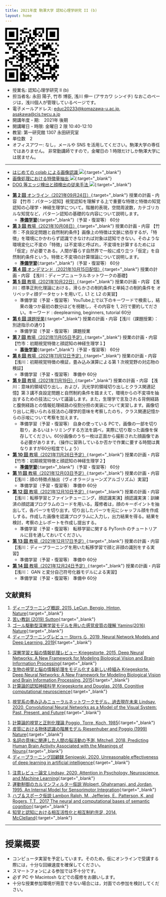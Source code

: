 ```yaml
---
title: 2021年度 駒澤大学 認知心理学研究 II (b)
layout: home
---
```


<img src="figures/qrcode.png">

- 授業名: 認知心理学研究 II (b)
- 担当者名: 永田 陽子, 竹市 博臣, 浅川 伸一 (アサカワ シンイチ) なおこのページは，浅川個人が管理しているページです。
- 電子メールアドレス: <educ20233@komazawa-u.ac.jp>, <asakawa@cis.twcu.a.jp>
- 開講年度・期:　2021年 後期
- 開講曜日・時限: 金曜日 2 限 10:40-12:10
- 教室: 第一研究館 1307 永田研究室
- 単位数　2
- オフィスアワー: なし，メールや SNS を活用してください。駒澤大学の専任ではありません。
非常勤講師ですので，金曜日の 1 時限だけしか駒澤大学には居ません。

---

- [はじめての colab による画像認識 <img src="https://komazawa-deep-learning.github.io/assets/colab_icon.svg">](https://colab.research.google.com/github/komazawa-deep-learning/komazawa-deep-learning.github.io/blob/master/2021notebooks/2021komazawa_cogsy000_CNN_demo.ipynb){:target="_blank"}
- [画像処理における特徴量抽出 <img src="https://komazawa-deep-learning.github.io/assets/colab_icon.svg">](https://colab.research.google.com/github/ShinAsakawa/ShinAsakawa.github.io/blob/master/notebooks/2020Sight_visit_feature_extractions_demo.ipynb){:target="_blank"}
- [DOG 等エッジ検出と顔検出の従来手法 <img src="https://komazawa-deep-learning.github.io/assets/colab_icon.svg">](https://colab.research.google.com/github/komazawa-deep-learning/komazawa-deep-learning.github.io/blob/master/notebooks/2021_0528edge_and_face_detection_algorithm_not_cnn.ipynb){:target="_blank"}


* [**第 2 回** オンライン（2021年09月24日）](lect02){:target="_blank"} 授業の計画・内容 【竹市：パターン認知】視覚認知を理解する上で重要な特徴と特徴の知覚認知の心理学・神経生理学について。階層的表現，空間周波数，カテゴリカルな知覚など，パターン認知の基礎的な内容について説明します。
    * [**準備学習**](prep02){:target="_blank"}（予習・復習等） 60分
* [**第 3 回** 教場（2021年10月08日）](lect03){:target="_blank"} 授業の計画・内容 【竹市：不良設定問題と自然制約条件】画像上の特徴は文脈に依存するが，「特徴」を環境にかかわらず認識できなければ対象は認知できない。そのような環境変化に不変の「特徴」は不変項と呼ばれ，不変項を計算するためには「仮定」が必要である。人間が暮らす自然界で一般に成り立つ「仮定」を自然制約条件という。特徴と不変項の計算理論について説明します。
    * [**準備学習**](prep03){:target="_blank"}（予習・復習等） 60分
* [**第 4 回** オンデマンド（2021年10月15日配信）](lect04){:target="_blank"} 授業の計画・内容 【浅川：ディープニューラルネットワークの基礎】
* [**第 5 回** 教場（2021年10月22日）](lect05){:target="_blank"} 授業の計画・内容 【浅川：標準正則化理論における，滑らかさの制約条件と単純さの制約条件を オリベッティ顔データセットを用いて，L1 と L2 の実習】
    * 準備学習（予習・復習等）  YouTube上で以下のキーワードで検索し，結果の幾つか最初の数分ほどを視聴し，その内容を 1, 2行で要約してださい。キーワード : deeplearning, beginners, tutorial 60分
* [**第 6 回** 課題授業](lect06){:target="_blank"} 授業の計画・内容【浅川（課題授業）：別途指示の通り】
    * 準備学習（予習・復習等）  課題授業
* [**第 7 回** 教場（2021年11月05日予定）](https://komazawa-deep-learning.github.io/2021cogpsy/lect07_1.pdf){:target="_blank"} 授業の計画・内容 【竹市：初期視覚特徴と顔認知の神経生理学１】
    * [**事後学習**](prep07){:target="_blank"}（予習・復習等） 60分
* [**第 8 回** 教場（2021年11月12日予定）](lect08){:target="_blank"} 授業の計画・内容 【浅川：初期視覚特徴の検証，畳み込み演算による第 1 次視覚野の対応物の検証】
    * 準備学習（予習・復習等）  準備中 60分
* [**第 9 回** 教場（2021年11月19日）](lect09){:target="_blank"} 授業の計画・内容 【浅川：意味的領域切り出し，および，汎光学的領域切り出しとクラス関連記憶】第３講不良設定問題と自然制約条件を踏まえて，環境からの不変項を抽出するための技法について議論します。また，生理学で言及される背側経路と腹側経路との情報処理経路の役割分担の実装について実習します。画像切り出しに用いられる技法の心理学的意味を考察したのち，クラス関連記憶からの示唆について考察を加えます。 
    * 準備学習（予習・復習等） 自身の使っている PCで，画像の一部を切り取り，あるいはトリミングする方法を調べ，実際に切り取った画像を保存してください。60分画像のうち一枚は正面から撮影された顔画像である必要があります。（操作に習熟しているか否かで作業に要する時間は異なりますが60分程度でしょう）
* [**第 10 回** 教場（2021年11月26日予定）](lect10){:target="_blank"} 授業の計画・内容 【竹市：初期視覚特徴と顔認知の神経生理学２】
    * [**準備学習**](prep10){:target="_blank"}（予習・復習等） 60分
* [**第 11 回** 教場（2021年12月03日予定）](lect11){:target="_blank"} 授業の計画・内容 【浅川：顔の特徴点抽出（ヴィオラ＝ジョーンズアルゴリズム）実習】
    * 準備学習（予習・復習等）  準備中 60分
* [**第 12 回** 教場（2021年12月10日予定）](lect12){:target="_blank"} 授業の計画・内容 【浅川：転移学習とファインチューニング，顔認識実演】顔認識実演：訓練済の顔認識プログラムのコードを用いる。履修者は，顔のキーポイントを抽出して，各パーツを切り出す。切り出したパーツを元にシャッフル顔を作成しする。作成した画像を認識プログラムに入力し，出力結果を得る。結果を検討，考察の上レポートを作成し提出する。
    * 準備学習（予習・復習等） 転移学習に関する PyTorch のチュートリアルに目を通しておいてください。
 * [**第 13 回** 教場（2021年12月17日予定）](lect13){:target="_blank"} 授業の計画・内容 【浅川：ディープラーニングを用いた転移学習で顔と非顔の識別をする実習】
    * 準備学習（予習・復習等）  準備中 60分
* [**第 14 回** 教場（2021年12月24日予定）](lect14){:target="_blank"} 授業の計画・内容 【浅川： GAN と変分自己符号化器モデルによる実習】
    * 準備学習（予習・復習等）  準備中 60分

## 文献資料

1. [ディープラーニング概説, 2015, LeCun, Bengio, Hinton, Nature](https://komazawa-deep-learning.github.io/2021/2015LeCun_Bengio_Hinton_NatureDeepReview.pdf){:target="_blank"}
1. [苦い教訓 (2019) Sutton](https://komazawa-deep-learning.github.io/2021cogpsy/2019Sutton_Bitter_Lesson.pdf){:target="_blank"}
1. [ゴール駆動型深層学習モデルを用いた感覚皮質の理解 Yamins(2016) Nature](https://project-ccap.github.io/2016YaminsDiCarlo_Using_goal-driven_deep_learning_models_to_understand_sensory_cortex.pdf){:target="_blank"}
1. [ディープラーニングレビュー Storrs ら, 2019, Neural Network Models and Deep Learning, 2019](https://komazawa-deep-learning.github.io/2021/2019Storrs_Golan_Kriegeskorte_Neural_network_models_and_deep_learning.pdf){:target="_blank"}
<!-- * [Storrs ら, Neural Network Models and Deep Learning, 2019](2019Storrs_Golan_Kriegeskorte_Neural_network_models_and_deep_learning.pdf){:target="_blank"} -->
1. [深層学習と脳の情報処理レビュー Kriegestorte, 2015, Deep Neural Networks: A New Framework for Modeling Biological Vision and Brain Information Processing](2015Kriegeskorte_Deep_Neural_Networks-A_New_Framework_for_Modeling_Biological_Vision_and_Brain_Information_Processing.pdf){:target="_blank"}
1. [生物の視覚と脳の情報処理をモデル化する新しい枠組み Kriegeskorte, Deep Neural Networks: A New Framework for Modeling Biological Vision and Brain Information Processing, 2015](https://project-ccap.github.io/2015Kriegeskorte_Deep_Neural_Networks-A_New_Framework_for_Modeling_Biological_Vision_and_Brain_Information_Processing.pdf){:target="_blank"}
1. [計算論的認知神経科学 Kriegeskorte and Douglas, 2018, Cognitive computational neuroscience](https://project-ccap.github.io/2018Kriegeskorte_Douglas_Cognitive_Computational_Neuroscience.pdf){:target="_blank"}
<!-- * [Kriegeskorte, N. and Douglas, P. K., Cognitive computational neuroscience, 2018](2018Kriegeskorte_Douglas_Cognitive_Computational_Neuroscience.pdf){:target="_blank"} -->
1. [視覚系の畳み込みニューラルネットワークモデル，過去現在未来 Lindsay, 2020, Convolutional Neural Networks as a Model of the Visual System: Past, Present, and Future](https://project-ccap.github.io/2020Lindsay_Convolutional_Neural_Networks_as_a_Model_of_the_Visual_System_Past_Present_and_Future.pdf){:target="_blank"}
<!-- * [Lindsay, G. W., Convolutional Neural Networks as a Model of the Visual System: Past, Present, and Future, 2020](2020Lindsay_Convolutional_Neural_Networks_as_a_Model_of_the_Visual_System_Past_Present_and_Future.pdf){:target="_blank"} -->
1. [計算論的視覚と正則化理論 Poggio, Torre, Koch, 1985](https://komazawa-deep-learning.github.io/2021cogpsy/1985Poggio_Computational_Vision_and_Regularization_Theory.pdf){:target="_blank"}
1. [皮質における物体認識の階層モデル Riesenhuber and Poggio (1999) Nature](https://komazawa-deep-learning.github.io/2021cogpsy/1999Riesenhuber_Poggio_Hierarchical_models_of_object_recognition_in_cortex.pdf){:target="_blank"}
1. [名詞の意味に関連した人間の脳活動の予測, Mitchell, 2018, Predicting Human Brain Activity Associated with the Meanings of Nouns](https://shinasakawa.github.io/2008Mitchell_Predicting_Human_Brain_Activity_Associated_with_the_Meanings_of_Nounsscience.pdf){:target="_blank"}
1. [ディープラーニング回顧録 Senjowski, 2020, Unreasonable effectiveness of deep learning in artificial intelligence](https://komazawa-deep-learning.github.io/2021/2020Sejnowski_Unreasonable_effectiveness_of_deep_learning_in_artificial_intelligence.pdf){:target="_blank"}
<!-- * [Senjowski, Unreasonable effectiveness of deep learning in artificial intelligence, 2020](2020Sejnowski_Unreasonable_effectiveness_of_deep_learning_in_artificial_intelligence.pdf){:target="_blank"} -->
1. [注意レビュー論文 Lindsay, 2020, Attention in Psychology, Neuroscience, and Machine Learning](https://project-ccap.github.io/2020Lindsay_Attention_in_Psychology_Neuroscience_and_Machine_Learning.pdf){:target="_blank"}
1. [運動制御のカルマンフィルター仮説 Wolpert, Ghahramani, and Jordan, 1995, An Internal Model for Sensorimotor Integration](https://project-ccap.github.io/1995WolpertGhahramaniJordan_Internal_Model_for_Sensorimotor_Integration.pdf){:target="_blank"}
1. [ハブ＆スポーク仮説 Lambon Ralph, M., Jefferies, E., Patterson, K, and Rogers, T.T., 2017 The neural and computational bases of semantic cognition](https://project-ccap.github.io/2017LambonRalphJefferiesPattersonRogers_The_neural_and_computational_bases_of_semantic_cognition.pdf){:target="_blank"}
1. [知覚と認知における相互活性化と相互制約充足, 2014, McClelland](https://project-ccap.github.io/2014McClelland_Interactive_Activation_and_Mutual_Constraint_Satisfaction_in_Perception_and_Cognition.pdf){:target="_blank"}


---

# 授業概要

<!-- * 本授業では，毎回オンライン配信を行う予定です。
* 授業の Google meet URL は以下のとおりです: [https://meet.google.com/oia-vgsd-cpb](https://meet.google.com/oia-vgsd-cpb)
-->
* コンピュータ実習を予定しています。そのため，仮にオンラインで受講する際には，十分な回線速度を確保してください。
* スマートフォンによる参加では不十分です。
* 必ず PC や Macintosh などでの履修をお願いします。
* 十分な授業参加環境が用意できない場合には，対面での参加を検討してください。

<!-- この授業は，2021年度後期開講予定の 07445/心理学特講IIIB と連係し，連続した内容となります。
履修者は両授業を履修することで完結した理解に至るようになります。
前期のこの授業では，主として画像認識，視覚情報処理に関する話題を取り上げます。
深層学習で採用されている技法を知ることで，如何にして人間を上回る認識性能を示すようになったのか，そこから人間の認識機構への示唆はどのようなものが感がられるのかについて考えます。

本授業では人工知能に用いられる技術の詳細を検討しながら，その心理学的意味を考えます。
自動運転が可能となり，
囲碁の世界チャンピオンを破り，自動翻訳の精度が向上し，スマートスピーカーが普及するなど AI 技術は毎日のように報道されています。
これらの技術はニューラルネットワークモデルに基づいています。
とりわけディープラーニング (深層学習) 技術は現在の人工知能の根幹をなしています。
現在は第 3 次ニューラルネットワークブームと呼ばれますが 3 度のブーム とも心理学者が火付け役でした。
2014年 から始まった現在のブームも心理系出身の研究者が先導しました。
加えてディープマインドの共同創設者デミス・ハサビスは認知科学出です。
このように人工知能と心理学とは同じことを別の側面から理解しようとしているとさえ言えます。
このような背景から，心理学と最近の人工知能技術の相互関係を考察する授業になります。
昨今の人工知能技術と心理学との関係から理解することで，最新の技術についての背景となる考え方を解説します。
 -->
<!-- - CNN: 畳み込みニューラルネットワーク
- RNN: リカレントニューラルネットワーク
- RL: 強化学習
-->

<!-- <center> -->
<!--  <img src="https://komazawa-deep-learning.github.io/assets/2008Fuster_Prefrontal_Cortex_fig8_4.svg" width="39%"> -->
<!--  <img src="https://komazawa-deep-learning.github.io/assets/2015Ronneberger_U-Net_Fig1_ja.svg" width="48%"> -->
<!-- </center> -->


<!-- - [2018Kriegeskorte](2018Kriegeskorte){:target="_blank"}
- [1970Newell](1970Newell){:target="_blank"}
- [2019Glaser](2019Glaser){:target="_blank"}
- [2020Lindsay](2020Lindsay){:target="_blank"}
- [G 検定](https://www.seshop.com/product/detail/23864?utm_source=seid_it_spot_20210412&utm_medium=email&utm_campaign=coupon){:target="_blank"}

### 2021年02月23日分
- [2020-0215](2020-0215abstract){:target="_blank"}
- [どうぶつの森モデル，動物の名前連想モデル](https://colab.research.google.com/github/ShinAsakawa/ShinAsakawa.github.io/blob/master/notebooks/2021_0223word_associtaion.ipynb){:target="_blank"}
- [導入講義用 CCP ウィルス感染者予測モデルを題材に](https://colab.research.google.com/github/ShinAsakawa/ShinAsakawa.github.io/blob/master/notebooks/2021Kermack_McKendrick_model.ipynb){:target="_blank"}
- [CNN の簡単なデモ](https://colab.research.google.com/github/ShinAsakawa/ShinAsakawa.github.io/blob/master/notebooks/2021Keras_CNN_demo_with_wordnet_ja.ipynb){:target="_blank"}

# 統計学と機械学習の関係

母集団における差異の有無を問題にする心理統計学と機械学習との間には，決定的な差があります。

- [1970Newell](1970Newell){:target="_blank"}
- [2019Glaser](2019Glaser){:target="_blank"}
- [2020Lindsay](2020Lindsay){:target="_blank"}

 -->

<!--
<br/>
1. [tSNE を用いた TLPA 200語の word2vec 視覚化](https://ShinAsakawa.github.io/2020cnps_tSNE_for_word2vec.ipynb)
2. [2020年2月24日資料1 tlpa 画像](https://ShinAsakawa.github.io/2020making_tlpa.html)
3. [2020年4月15日かじゅまるつがる松本先生のモデルの説明](https://shinasakawa.github.io/2020gajumarutugaru/2020-0415Friston_in_detail.html)
4. [2020年4月18日かじゅまるつがる投稿](https://shinasakawa.github.io/2020gajumarutugaru/2020-0418gajumarutugaru.html)

<br/>

1. [2020ccap 資料置き場](2020ccap)
2. [2020中央大学，緑川先生，重宗先生，研究会資料](2020chuo)
3. [2020 第2回 中央大学，緑川先生，重宗先生，研究会資料](2020chuo2)
4. [2020サイトビジット資料](2020sightvisit)

 <a href="https://guides.github.com/features/pages/">Read this page to write this page.</a>
-->
